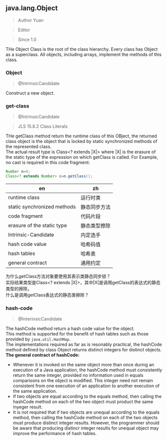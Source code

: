 ## java.lang.Object

> Author Yuan

> Editor

> Since 1.0

THe Object Class is the root of the class hierarchy. Every class has Object as a superclass. All objects, including arrays, implement the methods of this class.

### Object

> @IntrinsicCandidate

Construct a new object.

### get-class

> @IntrinsicCandidate

> JLS 15.8.2 Class Literals

THe getClass method return the runtime class of this OBject, the returned class object is the object that is locked by static synchronized methods of the represented class.  
The actual result type is Class<? extends |X|> where |X| is the erasure of the static type of the expression on which getClass is called. For Example, no cast is required in this code fragment:
``` Java
Number n=0;
Class<? extends Number> c=n.getClass();
```

| en                          | zh           |
| --------------------------- | ------------ |
| runtime class               | 运行时类     |
| static synchronized methods | 静态同步方法 |
| code fragment               | 代码片段     |
| erasure of the static type  | 静态类型擦除 |
| Intrinsic-Candidate         | 内定选手     |
| hash code value             | 哈希码值     |
| hash tables                 | 哈希表       |
| general contract            | 通用约定     |

为什么getClass方法对象要使用其表示类静态同步锁？  
实际结果类型是Class<? extends |X|>，其中|X|是调用getClass的表达式的静态类型的擦除。  
什么是调用getClass表达式的静态类擦除？  


### hash-code

> @InterinsicCandidate

The hashCode method return a hash code value for the object.  
This method is supported for the benefit of hash tables such as those provided by `java.util.HashMap`.  
The implementations required as far as is resonably practical, the hashCode method defined by class Object returns distinct integers for distinct objects.
**The general contract of hashCode:**  
* Whenever it is invoked on the same object more than once during an execution of a Java application, the hashCode method must consistently return the same integer, provided no information used in equals comparisons on the object is modified. This integer need not remain consistent from one execution of an application to another execution of the same application.  
* If two objects are equal according to the equals method, then calling  the hashCode method on each of the two object must product the same inyeger result.  
* It is not required that if two objects are unequal according to the equals method, then calling the hashCode method on each of the two objects must produce distinct integer results. However, the programmer should be aware that producing distincr integer results for unequal object may improve the performance of hash tables.
